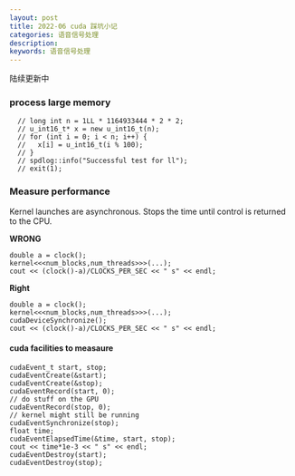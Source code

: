 ```yaml
---
layout: post
title: 2022-06 cuda 踩坑小记
categories: 语音信号处理
description: 
keywords: 语音信号处理
---
```


陆续更新中

### process large memory
```text
  // long int n = 1LL * 1164933444 * 2 * 2;
  // u_int16_t* x = new u_int16_t(n);
  // for (int i = 0; i < n; i++) {
  //   x[i] = u_int16_t(i % 100);
  // }
  // spdlog::info("Successful test for ll");
  // exit(1);
```

  
### Measure performance

Kernel launches are asynchronous. Stops the time until control is returned to the CPU.

**WRONG**
```text
double a = clock();
kernel<<<num_blocks,num_threads>>>(...);
cout << (clock()-a)/CLOCKS_PER_SEC << " s" << endl;
```

**Right**
```text
double a = clock();
kernel<<<num_blocks,num_threads>>>(...);
cudaDeviceSynchronize();
cout << (clock()-a)/CLOCKS_PER_SEC << " s" << endl;
```

#### cuda facilities to measaure

```text
cudaEvent_t start, stop;
cudaEventCreate(&start);
cudaEventCreate(&stop);
cudaEventRecord(start, 0);
// do stuff on the GPU
cudaEventRecord(stop, 0);
// kernel might still be running
cudaEventSynchronize(stop);
float time;
cudaEventElapsedTime(&time, start, stop);
cout << time*1e-3 << " s" << endl;
cudaEventDestroy(start);
cudaEventDestroy(stop);
```